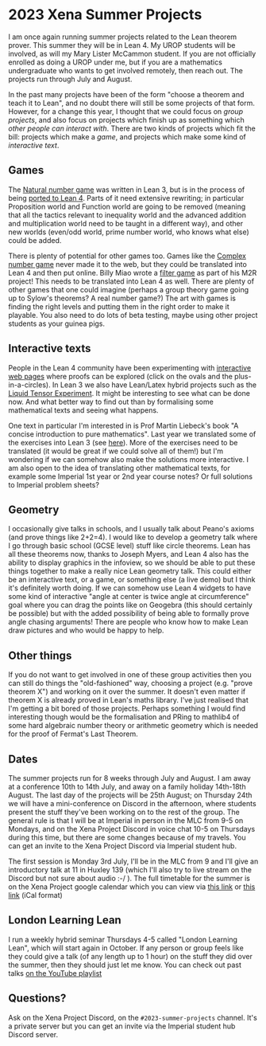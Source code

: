 # 2023 Xena Summer Projects

I am once again running summer projects related to the Lean theorem prover. This summer they will be in Lean 4. My UROP students will be involved, as will my Mary Lister McCammon student. If you are not officially enrolled as doing a UROP under me, but if you are a mathematics undergraduate who wants to get involved remotely, then reach out. The projects run through July and August.

In the past many projects have been of the form "choose a theorem and teach it to Lean", and no doubt there will
still be some projects of that form. However, for a change this year, I thought that we could focus on
*group projects*, and also focus on projects which finish up as something which *other people can interact
with*. There are two kinds of projects which fit the bill: projects which make a *game*, and projects which make
some kind of *interactive text*. 

## Games

The [Natural number game](https://www.ma.imperial.ac.uk/~buzzard/xena/natural_number_game/) was written in Lean 3, but is in 
the process of being [ported to Lean 4](https://adam.math.hhu.de/).
Parts of it need extensive rewriting; in particular Proposition world and Function world are going to be removed (meaning that
all the tactics relevant to inequality world and the advanced addition and multiplication world need to be taught in a different
way), and other new worlds (even/odd world, prime number world, who knows what else) could be added.

There is plenty of potential for other games too. Games like the 
[Complex number game](https://github.com/ImperialCollegeLondon/complex-number-game) never made it to the web,
but they could be translated into Lean 4 and then put online. Billy Miao wrote a [filter game](https://github.com/Biiiilly/filter)
as part of his M2R project! This needs to be translated into Lean 4 as well. There are plenty of other games that
one could imagine (perhaps a group theory game going up to Sylow's theorems? A real number game?) The art with games
is finding the right levels and putting them in the right order to make it playable. You also need to do lots of beta testing, 
maybe using other project students as your guinea pigs.

## Interactive texts

People in the Lean 4 community have been experimenting with 
[interactive web pages](https://www.imo.universite-paris-saclay.fr/~patrick.massot/Examples/ContinuousFrom.html) where
proofs can be explored (click on the ovals and the plus-in-a-circles). In Lean 3 we also have Lean/Latex hybrid projects such as the
[Liquid Tensor Experiment](https://leanprover-community.github.io/liquid/).
It might be interesting to see what can be done now. And what better way to find out than by formalising
some mathematical texts and seeing what happens.

One text in particular I'm interested in is Prof Martin Liebeck's book "A concise introduction to pure mathematics". Last year we 
translated some of the exercises into Lean 3 (see [here](https://github.com/ImperialCollegeLondon/m1fexplained/)). More of the 
exercises need to be translated (it would be great if we could solve all of them!) but I'm wondering if we can somehow also make the
solutions more interactive. I am also open to the idea of translating other mathematical texts, for example some Imperial 1st year 
or 2nd year course notes? Or full solutions to Imperial problem sheets?

## Geometry

I occasionally give talks in schools, and I usually talk about Peano's axioms (and prove things like 2+2=4). I would like to develop
a geometry talk where I go through basic school (GCSE level) stuff like circle theorems. Lean has all these theorems now, thanks to 
Joseph Myers, and Lean 4 also has the ability to display graphics in the infoview, so we should be able to put these things together
to make a really nice Lean geometry talk. This could either be an interactive text, or a game, or something else (a live demo) but I
think it's definitely worth doing. If we can somehow use Lean 4 widgets to have some kind of interactive "angle at center is twice
angle at circumference" goal where you can drag the points like on Geogebra (this should certainly be possible)  but with the added
possibility of being able to formally prove angle chasing arguments! There are people who know how to make Lean draw pictures and who would be happy to help.

## Other things

If you do not want to get involved in one of these group activities then you can still do things the "old-fashioned" way, choosing
a project (e.g. "prove theorem X") and working on it over the summer. It doesn't even matter if theorem X is already proved
in Lean's maths library. I've just realised that I'm getting a bit bored of those projects. Perhaps something I would find interesting though would be the formalisation and PRing to mathlib4 of some hard algebraic number theory or arithmetic geometry which is needed for the proof of Fermat's Last Theorem.

## Dates

The summer projects run for 8 weeks through July and August. I am away at a conference 10th to 14th July, 
and away on a family holiday 14th-18th August. The last day of the projects will be 25th August; on Thursday 24th
we will have a mini-conference on Discord in the afternoon, where students present the stuff they've been working on to the
rest of the group. The general rule is that I will be at Imperial in person in the MLC from 9-5 on Mondays, and on the Xena
Project Discord in voice chat 10-5 on Thursdays during this time, but there are some changes because of my travels.
You can get an invite to the Xena Project Discord via Imperial student hub. 

The first session is Monday 3rd July, I'll be in the MLC from 9 and I'll give an introductory talk at 11 in Huxley 139 (which I'll
also try to live stream on the Discord but not sure about audio :-/ ). The full timetable for the summer is on the Xena Project google calendar which you
can view via [this link](https://calendar.google.com/calendar/embed?src=l26hcfbgvh1ba0i216mf9l0llk%40group.calendar.google.com&ctz=Europe%2FLondon)
or [this link](https://calendar.google.com/calendar/ical/l26hcfbgvh1ba0i216mf9l0llk%40group.calendar.google.com/public/basic.ics) (iCal format)

## London Learning Lean

I run a weekly hybrid seminar Thursdays 4-5 called "London Learning Lean", which will start again in October. If any person or group feels like they could give a talk (of any length up to 1 hour) on the stuff they did over the summer, then they should just let me know. You can check out past talks [on the YouTube playlist](https://www.youtube.com/watch?v=UykGFDVfQNA&list=PLVZep5wTamMmqv34JnrNC2AgjfPoh_LN8)

## Questions?

Ask on the Xena Project Discord, on the `#2023-summer-projects` channel. It's a private server but you can get an invite via the Imperial student hub Discord server.

